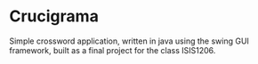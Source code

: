 Crucigrama
=============
Simple crossword application, written in java using the swing GUI framework, built as a final project for the class ISIS1206.
